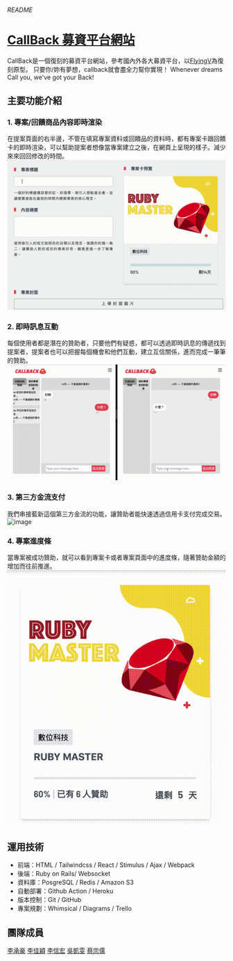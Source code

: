###### README
# [CallBack 募資平台網站](https://callback.money/)
CallBack是一個復刻的募資平台網站，參考國內外各大募資平台，以[FlyingV](https://www.flyingv.cc/)為復刻原型。
只要你/妳有夢想，callback就會盡全力幫你實現！
Whenever dreams Call you, we've got your Back!

## 主要功能介紹
### 1. 專案/回饋商品內容即時渲染
在提案頁面的右半邊，不管在填寫專案資料或回饋品的資料時，都有專案卡跟回饋卡的即時渲染，可以幫助提案者想像當專案建立之後，在網頁上呈現的樣子。減少來來回回修改的時間。
![image](https://github.com/callbackfive/Call_Back/blob/dev/%E5%8D%B3%E6%99%82%E6%B8%B2%E6%9F%93.gif)

### 2. 即時訊息互動
每個使用者都是潛在的贊助者，只要他們有疑惑，都可以透過即時訊息的傳遞找到提案者，提案者也可以把握每個機會和他們互動，建立互信關係，進而完成一筆筆的贊助。
![image](https://github.com/callbackfive/Call_Back/blob/dev/%E5%8D%B3%E6%99%82%E8%A8%8A%E6%81%AF%E4%BA%92%E5%8B%95.gif)

### 3. 第三方金流支付
我們串接藍新這個第三方金流的功能，讓贊助者能快速透過信用卡支付完成交易。
![image](https://github.com/callbackfive/Call_Back/blob/dev/%E9%87%91%E6%B5%81%E7%B5%90%E5%B8%B3.gif)

### 4. 專案進度條
當專案被成功贊助，就可以看到專案卡或者專案頁面中的進度條，隨著贊助金額的增加而往前推進。
![image](https://github.com/callbackfive/Call_Back/blob/dev/%E9%80%B2%E5%BA%A6%E6%A2%9D.gif)


## 運用技術
- 前端：HTML / Tailwindcss / React / Stimulus / Ajax / Webpack
- 後端：Ruby on Rails/ Websocket
- 資料庫：PosgreSQL / Redis / Amazon S3
- 自動部署：Github Action / Heroku
- 版本控制：Git / GitHub
- 專案規劃：Whimsical / Diagrams / Trello


## 團隊成員
[李承豪](https://github.com/prodigy7748)
[李佳穎](https://github.com/jiaying2020)
[李信宏](https://github.com/twhank)
[吳凱雯](https://github.com/wineuwu)
[蔡宗儒](https://github.com/bobanderic2000)
